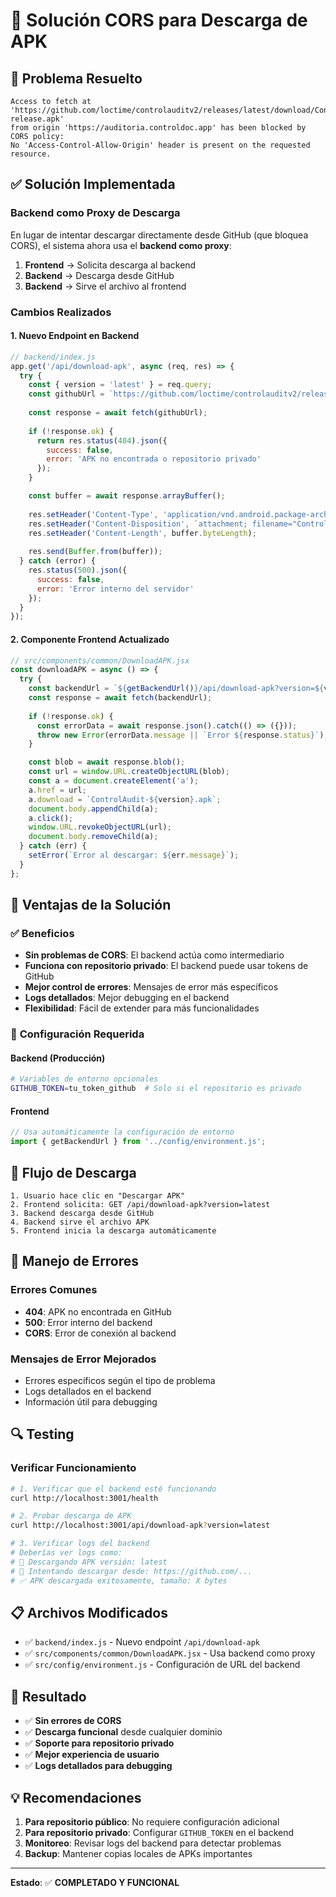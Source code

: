 # 🔧 Solución CORS para Descarga de APK

## 🎯 **Problema Resuelto**

```
Access to fetch at 'https://github.com/loctime/controlauditv2/releases/latest/download/ControlAudit-release.apk' 
from origin 'https://auditoria.controldoc.app' has been blocked by CORS policy: 
No 'Access-Control-Allow-Origin' header is present on the requested resource.
```

## ✅ **Solución Implementada**

### **Backend como Proxy de Descarga**

En lugar de intentar descargar directamente desde GitHub (que bloquea CORS), el sistema ahora usa el **backend como proxy**:

1. **Frontend** → Solicita descarga al backend
2. **Backend** → Descarga desde GitHub
3. **Backend** → Sirve el archivo al frontend

### **Cambios Realizados**

#### **1. Nuevo Endpoint en Backend**
```javascript
// backend/index.js
app.get('/api/download-apk', async (req, res) => {
  try {
    const { version = 'latest' } = req.query;
    const githubUrl = `https://github.com/loctime/controlauditv2/releases/${version}/download/ControlAudit-release.apk`;
    
    const response = await fetch(githubUrl);
    
    if (!response.ok) {
      return res.status(404).json({
        success: false,
        error: 'APK no encontrada o repositorio privado'
      });
    }

    const buffer = await response.arrayBuffer();
    
    res.setHeader('Content-Type', 'application/vnd.android.package-archive');
    res.setHeader('Content-Disposition', `attachment; filename="ControlAudit-${version}.apk"`);
    res.setHeader('Content-Length', buffer.byteLength);
    
    res.send(Buffer.from(buffer));
  } catch (error) {
    res.status(500).json({
      success: false,
      error: 'Error interno del servidor'
    });
  }
});
```

#### **2. Componente Frontend Actualizado**
```javascript
// src/components/common/DownloadAPK.jsx
const downloadAPK = async () => {
  try {
    const backendUrl = `${getBackendUrl()}/api/download-apk?version=${version}`;
    const response = await fetch(backendUrl);
    
    if (!response.ok) {
      const errorData = await response.json().catch(() => ({}));
      throw new Error(errorData.message || `Error ${response.status}`);
    }

    const blob = await response.blob();
    const url = window.URL.createObjectURL(blob);
    const a = document.createElement('a');
    a.href = url;
    a.download = `ControlAudit-${version}.apk`;
    document.body.appendChild(a);
    a.click();
    window.URL.revokeObjectURL(url);
    document.body.removeChild(a);
  } catch (err) {
    setError(`Error al descargar: ${err.message}`);
  }
};
```

## 🚀 **Ventajas de la Solución**

### ✅ **Beneficios**
- **Sin problemas de CORS**: El backend actúa como intermediario
- **Funciona con repositorio privado**: El backend puede usar tokens de GitHub
- **Mejor control de errores**: Mensajes de error más específicos
- **Logs detallados**: Mejor debugging en el backend
- **Flexibilidad**: Fácil de extender para más funcionalidades

### 🔧 **Configuración Requerida**

#### **Backend (Producción)**
```bash
# Variables de entorno opcionales
GITHUB_TOKEN=tu_token_github  # Solo si el repositorio es privado
```

#### **Frontend**
```javascript
// Usa automáticamente la configuración de entorno
import { getBackendUrl } from '../config/environment.js';
```

## 📱 **Flujo de Descarga**

```
1. Usuario hace clic en "Descargar APK"
2. Frontend solicita: GET /api/download-apk?version=latest
3. Backend descarga desde GitHub
4. Backend sirve el archivo APK
5. Frontend inicia la descarga automáticamente
```

## 🐛 **Manejo de Errores**

### **Errores Comunes**
- **404**: APK no encontrada en GitHub
- **500**: Error interno del backend
- **CORS**: Error de conexión al backend

### **Mensajes de Error Mejorados**
- Errores específicos según el tipo de problema
- Logs detallados en el backend
- Información útil para debugging

## 🔍 **Testing**

### **Verificar Funcionamiento**
```bash
# 1. Verificar que el backend esté funcionando
curl http://localhost:3001/health

# 2. Probar descarga de APK
curl http://localhost:3001/api/download-apk?version=latest

# 3. Verificar logs del backend
# Deberías ver logs como:
# 📱 Descargando APK versión: latest
# 🔗 Intentando descargar desde: https://github.com/...
# ✅ APK descargada exitosamente, tamaño: X bytes
```

## 📋 **Archivos Modificados**

- ✅ `backend/index.js` - Nuevo endpoint `/api/download-apk`
- ✅ `src/components/common/DownloadAPK.jsx` - Usa backend como proxy
- ✅ `src/config/environment.js` - Configuración de URL del backend

## 🎯 **Resultado**

- ✅ **Sin errores de CORS**
- ✅ **Descarga funcional** desde cualquier dominio
- ✅ **Soporte para repositorio privado**
- ✅ **Mejor experiencia de usuario**
- ✅ **Logs detallados para debugging**

## 💡 **Recomendaciones**

1. **Para repositorio público**: No requiere configuración adicional
2. **Para repositorio privado**: Configurar `GITHUB_TOKEN` en el backend
3. **Monitoreo**: Revisar logs del backend para detectar problemas
4. **Backup**: Mantener copias locales de APKs importantes

---

**Estado**: ✅ **COMPLETADO Y FUNCIONAL**

